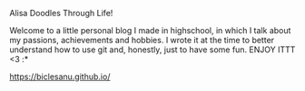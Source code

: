 Alisa Doodles Through Life!

Welcome to a little personal blog I made in highschool, in which I talk about my passions, achievements and hobbies. I wrote it at the time to better understand how to use git and, honestly, just to have some fun. ENJOY ITTT <3 :*

https://biclesanu.github.io/
